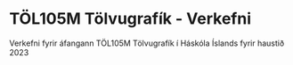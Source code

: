 # TÖL105M Tölvugrafík - Verkefni
Verkefni fyrir áfangann TÖL105M Tölvugrafík í Háskóla Íslands fyrir haustið 2023
